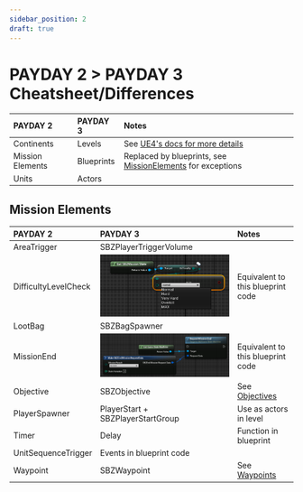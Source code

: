 ```yaml
---
sidebar_position: 2
draft: true
---
```


# PAYDAY 2 > PAYDAY 3 Cheatsheet/Differences

| PAYDAY 2         | PAYDAY 3   | Notes                                                                                                   |
|:-----------------|:-----------|:--------------------------------------------------------------------------------------------------------|
| Continents       | Levels     | See [UE4's docs for more details](https://docs.unrealengine.com/4.27/en-US/Basics/Levels/LevelsWindow/) |
| Mission Elements | Blueprints | Replaced by blueprints, see [MissionElements](#mission-elements) for exceptions                         |
| Units            | Actors     |                                                                                                         |

## Mission Elements
| PAYDAY 2             | PAYDAY 3                                                         | Notes                                                                          |
|:---------------------|:-----------------------------------------------------------------|:-------------------------------------------------------------------------------|
| AreaTrigger          | SBZPlayerTriggerVolume                                           |                                                                                |
| DifficultyLevelCheck | ![Difficulty Level Check PD3](difficultylevelcheck.png)        | Equivalent to this blueprint code                                              |
| LootBag              | SBZBagSpawner                                                    |                                                                                |
| MissionEnd           | ![Request Mission End](gamestatemachine-requestmissionend.png) | Equivalent to this blueprint code                                              |
| Objective            | SBZObjective                                                     | See [Objectives](/custom-heists/objectives)                                    |
| PlayerSpawner        | PlayerStart + SBZPlayerStartGroup                                | Use as actors in level                                                         |
| Timer                | Delay                                                            | Function in blueprint                                                          |
| UnitSequenceTrigger  | Events in blueprint code                                         |                                                                                |
| Waypoint             | SBZWaypoint                                                      | See [Waypoints](/custom-heists/objectives#adding-waypoints-to-your-objectives) |
